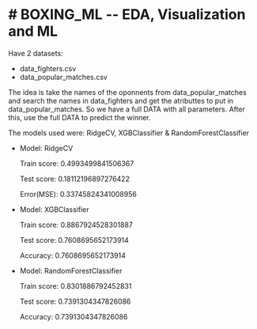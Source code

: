 # # BOXING_ML -- **EDA, Visualization and ML**

Have 2 datasets:
- data_fighters.csv 
- data_popular_matches.csv

The idea is take the names of the oponnents from data_popular_matches
and search the names in data_fighters and get the atributtes to put in
data_popular_matches. So we have a full DATA with all parameters. After this, use
the full DATA to predict the winner.

The models used were: RidgeCV, XGBClassifier & RandomForestClassifier

- Model: RidgeCV

    Train score: 0.4993499841506367

    Test score: 0.18112196897276422

    Error(MSE): 0.33745824341008956

- Model: XGBClassifier

    Train score: 0.8867924528301887
    
    Test score: 0.7608695652173914
    
    Accuracy: 0.7608695652173914
    
- Model: RandomForestClassifier

    Train score: 0.8301886792452831
    
    Test score: 0.7391304347826086
    
    Accuracy: 0.7391304347826086

